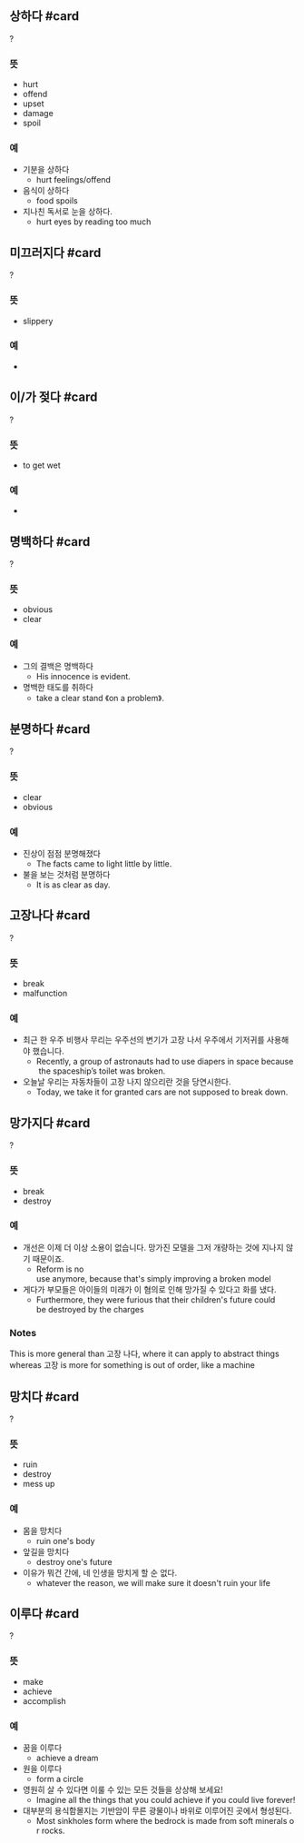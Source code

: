 ## 상하다 #card
?
### 뜻
- hurt
- offend
- upset
- damage
- spoil
### 예
- 기분을 상하다
	- hurt feelings/offend
- 음식이 상하다
	- food spoils
- 지나친 독서로 눈을 상하다.
	- hurt eyes by reading too much
<!--SR:!2025-05-21,70,230-->

## 미끄러지다 #card
?
### 뜻
- slippery
### 예
-
<!--SR:!2025-03-30,58,250-->

## 이/가 젖다 #card
?
### 뜻
- to get wet
### 예
-
<!--SR:!2025-03-22,28,230-->

## 명백하다 #card
?
### 뜻
- obvious
- clear
### 예
- 그의 결백은 명백하다
	- His innocence is evident.
- 명백한 태도를 취하다
	- take a clear stand 《on a problem》.
<!--SR:!2025-03-21,1,206-->

## 분명하다 #card
?
### 뜻
- clear
- obvious
### 예
- 진상이 점점 분명해졌다
	- The facts came to light little by little.
- 불을 보는 것처럼 분명하다
	- It is as clear as day.

## 고장나다 #card
?
### 뜻
- break
- malfunction
### 예
- 최근 한 우주 비행사 무리는 우주선의 변기가 고장 나서 우주에서 기저귀를 사용해야 했습니다.
	- Recently, a group of astronauts had to use diapers in space because the spaceship’s toilet was broken.
- 오늘날 우리는 자동차들이 고장 나지 않으리란 것을 당연시한다.
	- Today, we take it for granted cars are not supposed to break down.

## 망가지다 #card
?
### 뜻
- break
- destroy
### 예
- 개선은 이제 더 이상 소용이 없습니다. 망가진 모델을 그저 개량하는 것에 지나지 않기 때문이죠.
	- Reform is no use anymore, because that's simply improving a broken model
- 게다가 부모들은 아이들의 미래가 이 혐의로 인해 망가질 수 있다고 화를 냈다.
	- Furthermore, they were furious that their children's future could be destroyed by the charges
### Notes
This is more general than 고장 나다, where it can apply to abstract things whereas 고장 is more for something is out of order, like a machine

## 망치다 #card
?
### 뜻
- ruin
- destroy
- mess up
### 예
- 몸을 망치다
	- ruin one's body
- 앞길을 망치다
	- destroy one's future
- 이유가 뭐건 간에, 네 인생을 망치게 할 순 없다.
	- whatever the reason, we will make sure it doesn't ruin your life

## 이루다 #card
?
### 뜻
- make
- achieve
- accomplish
### 예
- 꿈을 이루다
	- achieve a dream
- 원을 이루다
	- form a circle
- 영원히 살 수 있다면 이룰 수 있는 모든 것들을 상상해 보세요!
	- Imagine all the things that you could achieve if you could live forever!
- 대부분의 용식함몰지는 기반암이 무른 광물이나 바위로 이루어진 곳에서 형성된다.
	- Most sinkholes form where the bedrock is made from soft minerals or rocks.
